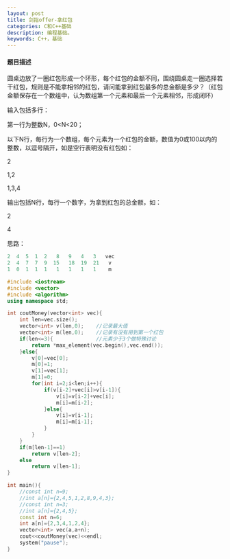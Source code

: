 ```yaml
---
layout: post
title: 剑指offer-拿红包
categories: C和C++基础
description: 编程基础。
keywords: C++，基础
---
```


#### 题目描述

圆桌边放了一圈红包形成一个环形，每个红包的金额不同，围绕圆桌走一圈选择若干红包，规则是不能拿相邻的红包，请问能拿到红包最多的总金额是多少？（红包金额保存在一个数组中，认为数组第一个元素和最后一个元素相邻，形成闭环）

输入包括多行：

第一行为整数N，0<N<20；

以下N行，每行为一个数组，每个元素为一个红包的金额，数值为0或100以内的整数，以逗号隔开，如是空行表明没有红包如：

2

1,2

1,3,4

输出包括N行，每行一个数字，为拿到红包的总金额，如：

2 

4

思路：

```cpp
2  4  5  1  2   8   9   4   3   vec
2  4  7  7  9  15   18  19  21   v
1  0  1  1  1   1   1   1   1    m
```

```cpp
#include <iostream>
#include <vector>
#include <algorithm>
using namespace std;

int coutMoney(vector<int> vec){
	int len=vec.size();
	vector<int> v(len,0);    //记录最大值
	vector<int> m(len,0);    //记录有没有用到第一个红包
	if(len<=3){              //元素少于3个做特殊讨论
		return *max_element(vec.begin(),vec.end());
	}else{
		v[0]=vec[0];
		m[0]=1;
		v[1]=vec[1];
		m[1]=0;
		for(int i=2;i<len;i++){
			if(v[i-2]+vec[i]>v[i-1]){
				v[i]=v[i-2]+vec[i];
				m[i]=m[i-2];
			}else{
				v[i]=v[i-1];
				m[i]=m[i-1];
			}
		}
	}
	if(m[len-1]==1)
		return v[len-2];
	else
		return v[len-1];
}

int main(){
	//const int n=9;
	//int a[n]={2,4,5,1,2,8,9,4,3};
	//const int n=3;
	//int a[n]={2,4,5};
	const int n=6;
	int a[n]={2,3,4,1,2,4};
	vector<int> vec(a,a+n);
	cout<<coutMoney(vec)<<endl;
	system("pause");
}
```






